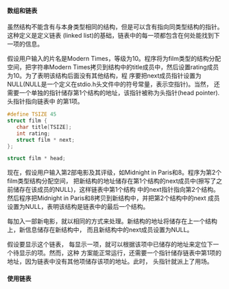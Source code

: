 #### 数组和链表

虽然结构不能含有与本身类型相同的结构，但是可以含有指向同类型结构的指针。这种定义是定义链表
(linked list)的基础，链表中的每一项都包含在何处能找到下一项的信息。

假设用户输入的片名是Modern Times，等级为10。程序将为film类型的结构分配空间，把字符串Modern
 Times拷贝到结构中的title成员中，然后设置rating成员为10。为了表明该结构后面没有其他结构，程
 序要把next成员指针设置为NULL(NULL是一个定义在stdio.h头文件中的符号常量，表示空指针)。当然，
 还需要一个单独的指针储存第1个结构的地址，该指针被称为头指针(head pointer).头指针指向链表中
 的第1项。
 ```c
#define TSIZE 45
struct film {
	char title[TSIZE];
	int rating;
	struct film * next;
};

struct film * head;
```
现在，假设用户输入第2部电影及其评级，如Midnight in Paris和8。程序为第2个film类型结构分配空间，
把新结构的地址储存在第1个结构的next成员中(擦写了之前储存在该成员的NULL)，这样链表中第1个结构
中的next指针指向第2个结构。然后程序把Midnight in Paris和8拷贝到新结构中，并把第2个结构中的next
成员设置为NULL，表明该结构是链表中的最后一个结构。

每加入一部新电影，就以相同的方式来处理。新结构的地址将储存在上一个结构上，新信息储存在新结构中，
而且新结构中的next成员设置为NULL。

假设要显示这个链表， 每显示一项，就可以根据该项中已储存的地址来定位下一个待显示的项。然而，这种
方案能正常运行，还需要一个指针储存链表中第1项的地址，因为链表中没有其他项储存该项的地址。此时，
头指针就派上了用场。



#### 使用链表

